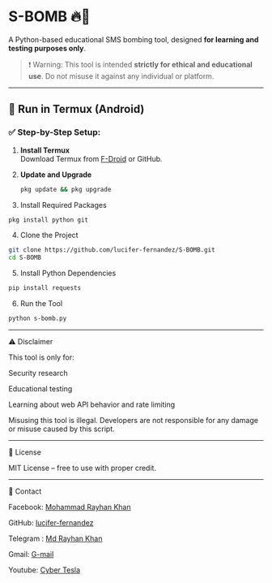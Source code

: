 # S-BOMB 🔥📱

A Python-based educational SMS bombing tool, designed **for learning and testing purposes only**.

> ❗ Warning: This tool is intended **strictly for ethical and educational use**. Do not misuse it against any individual or platform.

---

## 📲 Run in Termux (Android)

### ✅ Step-by-Step Setup:

1. **Install Termux**  
   Download Termux from [F-Droid](https://f-droid.org/en/packages/com.termux/) or GitHub.

2. **Update and Upgrade**
   ```bash
   pkg update && pkg upgrade
   ```

3. Install Required Packages
```bash
pkg install python git
```

4. Clone the Project
```bash
git clone https://github.com/lucifer-fernandez/S-BOMB.git
cd S-BOMB
```

5. Install Python Dependencies
```bash
pip install requests
```

6. Run the Tool
```bash
python s-bomb.py
```



---


⚠️ Disclaimer

This tool is only for:

Security research

Educational testing

Learning about web API behavior and rate limiting


Misusing this tool is illegal.
Developers are not responsible for any damage or misuse caused by this script.


---

📄 License

MIT License – free to use with proper credit.


---

📧 Contact

Facebook: [Mohammad Rayhan Khan](https://www.facebook.com/azad.farabi.2024)

GitHub: [lucifer-fernandez](https://github.com/lucifer-fernandez)

Telegram : [Md Rayhan Khan](@rayhankhan4you)

Gmail: [G-mail](rayhankhan4u@gmail.com)

Youtube: [Cyber Tesla](https://youtube.com/@cyber_tesla?si=cNaVnhQ1YvGzKYj3)
